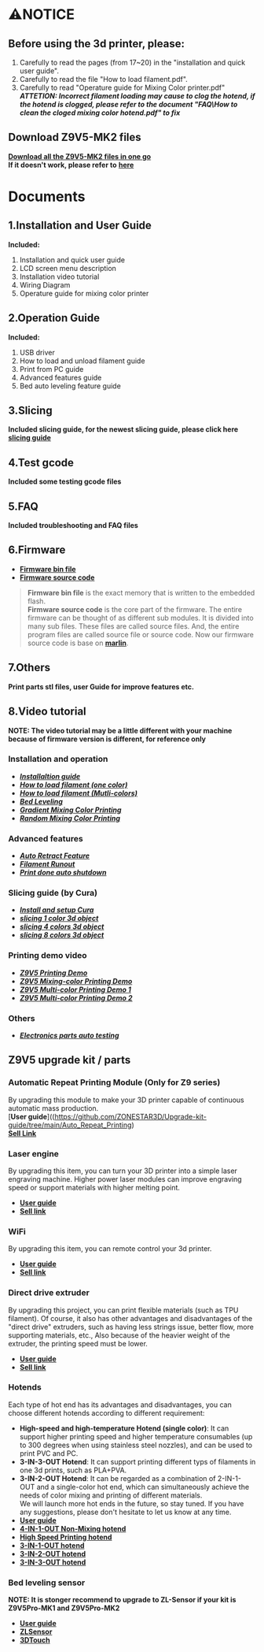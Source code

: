 # :warning:NOTICE
## Before using the 3d printer, please:  
1. Carefully to read the pages (from 17~20) in the "installation and quick user guide".  
2. Carefully to read the file "How to load filament.pdf".  
3. Carefully to read "Operature guide for Mixing Color printer.pdf"  
***ATTETION: Incorrect filament loading may cause to clog the hotend, if the hotend is clogged, please refer to the document "FAQ\How to clean the cloged mixing color hotend.pdf" to fix***  

## Download Z9V5-MK2 files
[**Download all the Z9V5-MK2 files in one go**](https://downgit.github.io/#/home?url=https:%2F%2Fgithub.com%2FZONESTAR3D%2FZ9%2Ftree%2Fmain%2FZ9V5%2FZ9V5-MK2)  
**If it doesn't work, please refer to** [**here**](https://stackoverflow.com/questions/7106012/download-a-single-folder-or-directory-from-a-github-repo)   

# Documents
## 1.Installation and User Guide 
**Included:**  
1. Installation and quick user guide  
2. LCD screen menu description  
3. Installation video tutorial  
4. Wiring Diagram  
5. Operature guide for mixing color printer    

## 2.Operation Guide
**Included:**  
1. USB driver  
2. How to load and unload filament guide  
3. Print from PC guide  
4. Advanced features guide  
5. Bed auto leveling feature guide  

## 3.Slicing
**Included slicing guide, for the newest slicing guide, please click here [slicing guide](https://github.com/ZONESTAR3D/Slicing-Guide)**

## 4.Test gcode
**Included some testing gcode files**  

## 5.FAQ
**Included troubleshooting and FAQ files**

## 6.Firmware
- [**Firmware bin file**](https://github.com/ZONESTAR3D/Firmware/tree/master/Z9/Z9V5)  
- [**Firmware source code**](https://github.com/ZONESTAR3D/source-code-for-3d-printer)  
> **Firmware bin file** is the exact memory that is written to the embedded flash.  
> **Firmware source code** is the core part of the firmware. The entire firmware can be thought of as different sub modules. It is divided into many sub files. These files are called source files. And, the entire program files are called source file or source code. Now our firmware source code is base on [**marlin**](https://www.marlinfw.org).

## 7.Others
**Print parts stl files, user Guide for improve features etc.**

## 8.Video tutorial  
**NOTE: The video tutorial may be a little different with your machine because of firmware version is different, for reference only**     
### Installation and operation      
- [***Installaltion guide***](https://youtu.be/i57R1NDj2d4)    
- [***How to load filament (one color)***](https://youtu.be/W1_XiT4g9kg)  
- [***How to load filament (Mutli-colors)***](https://youtu.be/Rsd8GYrEVCQ)  
- [***Bed Leveling***](https://youtu.be/lgYZA-pzMsM)  
- [***Gradient Mixing Color Printing***](https://youtu.be/agj3J1HBDt8)  
- [***Random Mixing Color Printing***](https://youtu.be/qvT_BX4C2Rk)  

### Advanced features
- [***Auto Retract Feature***](https://youtu.be/4HVIGxZfM80)  
- [***Filament Runout***](https://youtu.be/viTvzIskwY8)  
- [***Print done auto shutdown***](https://youtu.be/hXzHtXrX1X0)  

### Slicing guide (by Cura)  
- [***Install and setup Cura***](https://youtu.be/h2GynyUo7wQ)  
- [***slicing 1 color 3d object***](https://youtu.be/UDgjGRFrELc)  
- [***slicing 4 colors 3d object***](https://youtu.be/hP6Socp-Cz0)    
- [***slicing 8 colors 3d object***](https://youtu.be/qQ6UnTysqK0)
      
### Printing demo video
- [***Z9V5 Printing Demo***](https://youtu.be/1P68SxGHM80)  
- [***Z9V5 Mixing-color Printing Demo***](https://youtu.be/iBo0EMtFLk8)   
- [***Z9V5 Multi-color Printing Demo 1***](https://youtu.be/bSh27IySkbw)   
- [***Z9V5 Multi-color Printing Demo 2***](https://youtu.be/iPFsYml2DOk)   

### Others
- [***Electronics parts auto testing***](https://youtu.be/SJLbP9QYwBE)  

## Z9V5 upgrade kit / parts
### Automatic Repeat Printing Module (Only for Z9 series)
By upgrading this module to make your 3D printer capable of continuous automatic mass production.  
[**User guide**]((https://github.com/ZONESTAR3D/Upgrade-kit-guide/tree/main/Auto_Repeat_Printing)  
[**Sell Link**](https://www.aliexpress.com/item/1005003767078457.html)  

### Laser engine
By upgrading this item, you can turn your 3D printer into a simple laser engraving machine. Higher power laser modules can improve engraving speed or support materials with higher melting point.  
- [**User guide**](https://github.com/ZONESTAR3D/Upgrade-kit-guide/tree/main/Laser%20Engraving)  
- [**Sell link**](https://www.aliexpress.com/item/4001309902136.html)  
### WiFi
By upgrading this item, you can remote control your 3d printer.    
- [**User guide**](https://github.com/ZONESTAR3D/Upgrade-kit-guide/tree/main/WiFi)  
- [**Sell link**](https://www.aliexpress.com/item/1005002378551489.html)  
### Direct drive extruder
By upgrading this project, you can print flexible materials (such as TPU filament). Of course, it also has other advantages and disadvantages of the "direct drive" extruders, such as having less strings issue, better flow, more supporting materials, etc., Also because of the heavier weight of the extruder, the printing speed must be lower.  
- [**User guide**](https://github.com/ZONESTAR3D/Upgrade-kit-guide/tree/main/Direct%20Drive%20Extrruder)   
- [**Sell link**](https://www.aliexpress.com/item/1005002847644867.html)   
### Hotends
Each type of hot end has its advantages and disadvantages, you can choose different hotends according to different requirement:    
- **High-speed and high-temperature Hotend (single color)**: It can support higher  printing speed and higher temperature consumables (up to 300 degrees when using stainless steel nozzles), and can be used to print PVC and PC.  
- **3-IN-3-OUT Hotend**: It can support printing different typs of filaments in one 3d prints, such as PLA+PVA.  
- **3-IN-2-OUT Hotend**: It can be regarded as a combination of 2-IN-1-OUT and a single-color hot end, which can simultaneously achieve the needs of color mixing and printing of different materials.    
We will launch more hot ends in the future, so stay tuned. If you have any suggestions, please don't hesitate to let us know at any time.   
- [**User guide**](https://github.com/ZONESTAR3D/Upgrade-kit-guide/tree/main/HOTEND)   
- [**4-IN-1-OUT Non-Mixing hotend**](https://www.aliexpress.com/item/1005002951777699.html)   
- [**High Speed Printing hotend**](https://www.aliexpress.com/item/1005002829919346.html)  
- [**3-IN-1-OUT hotend**](https://www.aliexpress.com/item/1005001275429959.html)
- [**3-IN-2-OUT hotend**](https://www.aliexpress.com/item/1005001275429959.html)
- [**3-IN-3-OUT hotend**](https://www.aliexpress.com/item/1005001275429959.html)
### Bed leveling sensor
**NOTE: It is stonger recommend to upgrade to ZL-Sensor if your kit is Z9V5Pro-MK1 and Z9V5Pro-MK2**    
- [**User guide**](https://github.com/ZONESTAR3D/Upgrade-kit-guide/tree/main/Bed%20Leveling%20Sensor)  
- [**ZLSensor**](https://www.aliexpress.com/item/1005002865311470.html)  
- [**3DTouch**](https://www.aliexpress.com/item/1005001464420529.html)  
